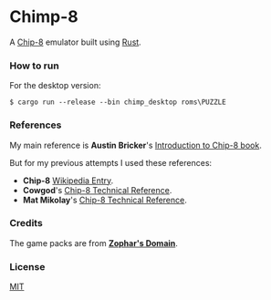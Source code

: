 # Chimp-8

A [Chip-8](https://en.wikipedia.org/wiki/CHIP-8) emulator built using [Rust](rust-lang.org).

### How to run

For the desktop version:

```
$ cargo run --release --bin chimp_desktop roms\PUZZLE
```

### References

My main reference is **Austin Bricker**'s [Introduction to Chip-8 book](https://github.com/aquova/chip8-book).

But for my previous attempts I used these references:

- **Chip-8** [Wikipedia Entry](https://en.wikipedia.org/wiki/CHIP-8).
- **Cowgod**'s [Chip-8 Technical Reference](https://en.wikipedia.org/wiki/CHIP-8).
- **Mat Mikolay**'s [Chip-8 Technical Reference](https://github.com/mattmikolay/chip-8/wiki/CHIP%E2%80%908-Technical-Reference).

### Credits

The game packs are from [**Zophar's Domain**](https://www.zophar.net/pdroms/chip8/chip-8-games-pack.html).


### License

[MIT](./LICENSE)
